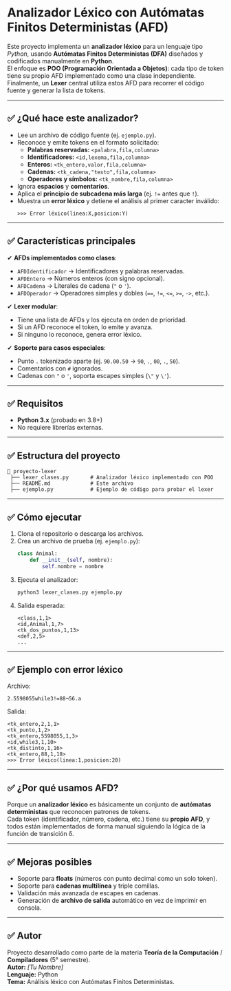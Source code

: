 # Analizador Léxico con Autómatas Finitos Deterministas (AFD)

Este proyecto implementa un **analizador léxico** para un lenguaje tipo *Python*, usando **Autómatas Finitos Deterministas (DFA)** diseñados y codificados manualmente en **Python**.  
El enfoque es **POO (Programación Orientada a Objetos)**: cada tipo de token tiene su propio AFD implementado como una clase independiente.  
Finalmente, un **Lexer** central utiliza estos AFD para recorrer el código fuente y generar la lista de tokens.

---

## ✅ ¿Qué hace este analizador?
- Lee un archivo de código fuente (ej. `ejemplo.py`).
- Reconoce y emite tokens en el formato solicitado:
  - **Palabras reservadas:** `<palabra,fila,columna>`
  - **Identificadores:** `<id,lexema,fila,columna>`
  - **Enteros:** `<tk_entero,valor,fila,columna>`
  - **Cadenas:** `<tk_cadena,"texto",fila,columna>`
  - **Operadores y símbolos:** `<tk_nombre,fila,columna>`
- Ignora **espacios** y **comentarios**.
- Aplica el **principio de subcadena más larga** (ej. `!=` antes que `!`).
- Muestra un **error léxico** y detiene el análisis al primer caracter inválido:
  ```
  >>> Error léxico(linea:X,posicion:Y)
  ```

---

## ✅ Características principales
✔ **AFDs implementados como clases**:
- `AFDIdentificador` → Identificadores y palabras reservadas.
- `AFDEntero` → Números enteros (con signo opcional).
- `AFDCadena` → Literales de cadena (`"` o `'`).
- `AFDOperador` → Operadores simples y dobles (`==`, `!=`, `<=`, `>=`, `->`, etc.).

✔ **Lexer modular**:
- Tiene una lista de AFDs y los ejecuta en orden de prioridad.
- Si un AFD reconoce el token, lo emite y avanza.
- Si ninguno lo reconoce, genera error léxico.

✔ **Soporte para casos especiales**:
- Punto `.` tokenizado aparte (ej. `90.00.50` → `90`, `.`, `00`, `.`, `50`).
- Comentarios con `#` ignorados.
- Cadenas con `"` o `'`, soporta escapes simples (`\"` y `\'`).

---

## ✅ Requisitos
- **Python 3.x** (probado en 3.8+)
- No requiere librerías externas.

---

## ✅ Estructura del proyecto
```
📂 proyecto-lexer
 ├── lexer_clases.py       # Analizador léxico implementado con POO
 ├── README.md             # Este archivo
 ├── ejemplo.py            # Ejemplo de código para probar el lexer
```

---

## ✅ Cómo ejecutar
1. Clona el repositorio o descarga los archivos.
2. Crea un archivo de prueba (ej. `ejemplo.py`):
   ```python
   class Animal:
       def __init__(self, nombre):
           self.nombre = nombre
   ```
3. Ejecuta el analizador:
   ```bash
   python3 lexer_clases.py ejemplo.py
   ```
4. Salida esperada:
   ```
   <class,1,1>
   <id,Animal,1,7>
   <tk_dos_puntos,1,13>
   <def,2,5>
   ...
   ```

---

## ✅ Ejemplo con error léxico
Archivo:
```
2.5598055while3!=88¬56.a
```
Salida:
```
<tk_entero,2,1,1>
<tk_punto,1,2>
<tk_entero,5598055,1,3>
<id,while3,1,10>
<tk_distinto,1,16>
<tk_entero,88,1,18>
>>> Error léxico(linea:1,posicion:20)
```

---

## ✅ ¿Por qué usamos AFD?
Porque un **analizador léxico** es básicamente un conjunto de **autómatas deterministas** que reconocen patrones de tokens.  
Cada token (identificador, número, cadena, etc.) tiene su **propio AFD**, y todos están implementados de forma manual siguiendo la lógica de la función de transición δ.

---

## ✅ Mejoras posibles
- Soporte para **floats** (números con punto decimal como un solo token).
- Soporte para **cadenas multilínea** y triple comillas.
- Validación más avanzada de escapes en cadenas.
- Generación de **archivo de salida** automático en vez de imprimir en consola.

---

## ✅ Autor
Proyecto desarrollado como parte de la materia **Teoría de la Computación** / **Compiladores** (5° semestre).  
**Autor:** *[Tu Nombre]*  
**Lenguaje:** Python  
**Tema:** Análisis léxico con Autómatas Finitos Deterministas.
